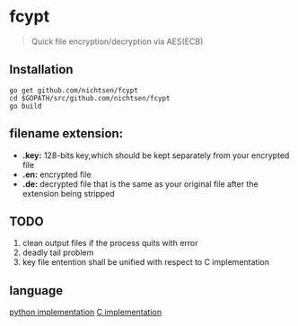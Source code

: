 # fcypt
> Quick file encryption/decryption via AES(ECB) 

## Installation
```
go get github.com/nichtsen/fcypt
cd $GOPATH/src/github.com/nichtsen/fcypt
go build 
```

## filename extension:

* __.key:__ 128-bits key,which should be kept separately from your encrypted file
* __.en:__ encrypted file
* __.de:__ decrypted file that is the same as your original file after the extension being stripped

## TODO
1. clean output files if the process quits with error
2. deadly tail problem
3. key file entention shall be unified with respect to C implementation 

## language
[python implementation](https://github.com/nichtsen/symk-fcrypto)
[C implementation](https://github.com/nichtsen/fcrypt)


